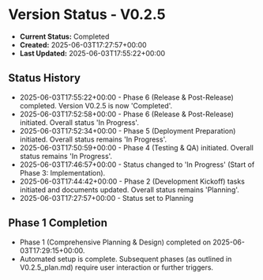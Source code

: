 # Version Status - V0.2.5

- **Current Status:** Completed
- **Created:** 2025-06-03T17:27:57+00:00
- **Last Updated:** 2025-06-03T17:55:22+00:00

## Status History
- 2025-06-03T17:55:22+00:00 - Phase 6 (Release & Post-Release) completed. Version V0.2.5 is now 'Completed'.
- 2025-06-03T17:52:58+00:00 - Phase 6 (Release & Post-Release) initiated. Overall status 'In Progress'.
- 2025-06-03T17:52:34+00:00 - Phase 5 (Deployment Preparation) initiated. Overall status remains 'In Progress'.
- 2025-06-03T17:50:59+00:00 - Phase 4 (Testing & QA) initiated. Overall status remains 'In Progress'.
- 2025-06-03T17:46:57+00:00 - Status changed to 'In Progress' (Start of Phase 3: Implementation).
- 2025-06-03T17:44:42+00:00 - Phase 2 (Development Kickoff) tasks initiated and documents updated. Overall status remains 'Planning'.
- 2025-06-03T17:27:57+00:00 - Status set to Planning

## Phase 1 Completion
- Phase 1 (Comprehensive Planning & Design) completed on 2025-06-03T17:29:15+00:00.
- Automated setup is complete. Subsequent phases (as outlined in V0.2.5_plan.md) require user interaction or further triggers.
